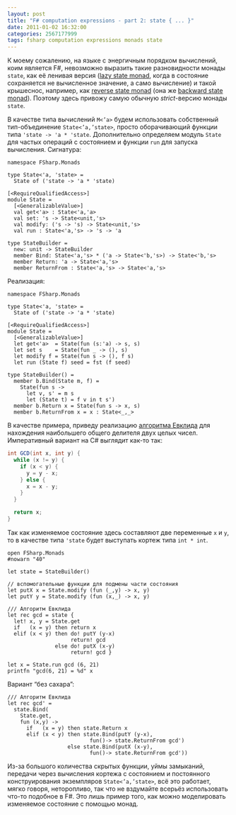 ```yaml
---
layout: post
title: "F# computation expressions - part 2: state { ... }"
date: 2011-01-02 16:32:00
categories: 2567177999
tags: fsharp computation expressions monads state
---
```

К моему сожалению, на языке с энергичным порядком вычислений, коим является F#, невозможно выразить такие разновидности монады `state`, как её ленивая версия ([lazy state monad](http://blog.melding-monads.com/2009/12/30/fun-with-the-lazy-state-monad/), когда в состояние сохраняется не вычисленное значение, а само вычисление) и такой крышеснос, например, как [reverse state monad](http://lukepalmer.wordpress.com/2008/08/10/mindfuck-the-reverse-state-monad/) (она же [backward state monad](http://panicsonic.blogspot.com/2007/12/backwards-state-or-power-of-laziness.html)). Поэтому здесь привожу самую обычную *strict*-версию монады `state`.

В качестве типа вычислений `M<’a>` будем использовать собственный тип-объединение `State<’a,’state>`, просто оборачивающий функции типа `'state -> 'a * 'state`. Дополнительно определяем модуль `State` для частых операций с состоянием и функции `run` для запуска вычисления. Сигнатура:

```f#
namespace FSharp.Monads

type State<'a, 'state> =
  State of ('state -> 'a * 'state)

[<RequireQualifiedAccess>]
module State =
  [<GeneralizableValue>]
  val get<'a> : State<'a,'a>
  val set: 's -> State<unit,'s>
  val modify: ('s -> 's) -> State<unit,'s>
  val run : State<'a,'s> -> 's -> 'a

type StateBuilder =
  new: unit -> StateBuilder
  member Bind: State<'a,'s> * ('a -> State<'b,'s>) -> State<'b,'s>
  member Return: 'a -> State<'a,'s>
  member ReturnFrom : State<'a,'s> -> State<'a,'s>
```

Реализация:

```f#
namespace FSharp.Monads

type State<'a, 'state> =
  State of ('state -> 'a * 'state)

[<RequireQualifiedAccess>]
module State =
  [<GeneralizableValue>]
  let get<'a>  = State(fun (s:'a) -> s, s)
  let set s    = State(fun _ -> (), s)
  let modify f = State(fun s -> (), f s)
  let run (State f) seed = fst (f seed)

type StateBuilder() =
  member b.Bind(State m, f) =
    State(fun s -> 
      let v, s' = m s
      let (State t) = f v in t s')
  member b.Return x = State(fun s -> x, s)
  member b.ReturnFrom x = x : State<_,_>
```

В качестве примера, приведу реализацию [алгоритма Евклида](http://ru.wikipedia.org/wiki/%D0%90%D0%BB%D0%B3%D0%BE%D1%80%D0%B8%D1%82%D0%BC_%D0%95%D0%B2%D0%BA%D0%BB%D0%B8%D0%B4%D0%B0) для нахождения наибольшего общего делителя двух целых чисел. Императивный вариант на C# выглядит как-то так:

```c#
int GCD(int x, int y) {
  while (x != y) {
    if (x < y) {
      y = y - x;
    } else {
      x = x - y;
    }
  }

  return x;
}
```

Так как изменяемое состояние здесь составляют две переменные `x` и `y`, то в качестве типа `'state` будет выступать кортеж типа `int * int`.

```f#
open FSharp.Monads
#nowarn "40"

let state = StateBuilder()

// вспомогательные функции для подмены части состояния
let putX x = State.modify (fun (_,y) -> x, y)
let putY y = State.modify (fun (x,_) -> x, y)

/// Алгоритм Евклида
let rec gcd = state {
  let! x, y = State.get
  if   (x = y) then return x
  elif (x < y) then do! putY (y-x)
                    return! gcd
               else do! putX (x-y)
                    return! gcd }

let x = State.run gcd (6, 21)
printfn "gcd(6, 21) = %d" x
```

Вариант “без сахара”:

```f#
/// Алгоритм Евклида
let rec gcd' =
  state.Bind(
    State.get,
    fun (x,y) ->
      if   (x = y) then state.Return x
      elif (x < y) then state.Bind(putY (y-x),
                          fun()-> state.ReturnFrom gcd')
                   else state.Bind(putX (x-y),
                          fun()-> state.ReturnFrom gcd'))
```

Из-за большого количества скрытых функции, уймы замыканий, передачи через вычисления кортежа с состоянием и постоянного конструирования экземпляров `State<’a,’state>`, всё это работает, мягко говоря, неторопливо, так что не вздумайте всерьёз использовать что-то подобное в F#. Это лишь пример того, как можно моделировать изменяемое состояние с помощью монад.